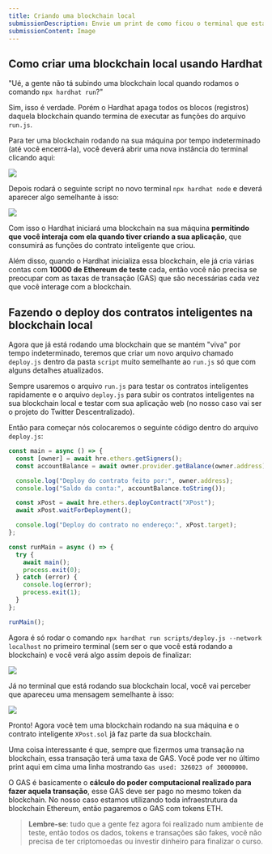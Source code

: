 ```yaml
---
title: Criando uma blockchain local
submissionDescription: Envie um print de como ficou o terminal que está rodando sua blockchain local depois de ter rodado o script 'npx hardhat run scripts/deploy.js --network localhost'
submissionContent: Image
---
```


## Como criar uma blockchain local usando Hardhat

"Ué, a gente não tá subindo uma blockchain local quando rodamos o comando `npx hardhat run`?"

Sim, isso é verdade. Porém o Hardhat apaga todos os blocos (registros) daquela blockchain quando termina de executar as funções do arquivo `run.js`.

Para ter uma blockchain rodando na sua máquina por tempo indeterminado (até você encerrá-la), você deverá abrir uma nova instância do terminal clicando aqui:

![](https://raw.githubusercontent.com/menthorlabs/courses/main/images/2023-08-30-23-40-08.png)

Depois rodará o seguinte script no novo terminal `npx hardhat node` e deverá aparecer algo semelhante à isso:

![](https://raw.githubusercontent.com/menthorlabs/courses/main/images/2023-08-27-17-12-17.png)

Com isso o Hardhat iniciará uma blockchain na sua máquina **permitindo que você interaja com ela quando tiver criando a sua aplicação**, que consumirá as funções do contrato inteligente que criou.

Além disso, quando o Hardhat inicializa essa blockchain, ele já cria várias contas com **10000 de Ethereum de teste** cada, então você não precisa se preocupar com as taxas de transação (GAS) que são necessárias cada vez que você interage com a blockchain.

## Fazendo o deploy dos contratos inteligentes na blockchain local

Agora que já está rodando uma blockchain que se mantém "viva" por tempo indeterminado, teremos que criar um novo arquivo chamado `deploy.js` dentro da pasta `script` muito semelhante ao `run.js` só que com alguns detalhes atualizados.

Sempre usaremos o arquivo `run.js` para testar os contratos inteligentes rapidamente e o arquivo `deploy.js` para subir os contratos inteligentes na sua blockchain local e testar com sua aplicação web (no nosso caso vai ser o projeto do Twitter Descentralizado).

Então para começar nós colocaremos o seguinte código dentro do arquivo `deploy.js`:

```js [deploy.js]
const main = async () => {
  const [owner] = await hre.ethers.getSigners();
  const accountBalance = await owner.provider.getBalance(owner.address);

  console.log("Deploy do contrato feito por:", owner.address);
  console.log("Saldo da conta:", accountBalance.toString());

  const xPost = await hre.ethers.deployContract("XPost");
  await xPost.waitForDeployment();

  console.log("Deploy do contrato no endereço:", xPost.target);
};

const runMain = async () => {
  try {
    await main();
    process.exit(0);
  } catch (error) {
    console.log(error);
    process.exit(1);
  }
};

runMain();
```

Agora é só rodar o comando `npx hardhat run scripts/deploy.js --network localhost` no primeiro terminal (sem ser o que você está rodando a blockchain) e você verá algo assim depois de finalizar:

![](https://raw.githubusercontent.com/menthorlabs/courses/main/images/2023-08-27-17-31-12.png)

Já no terminal que está rodando sua blockchain local, você vai perceber que apareceu uma mensagem semelhante à isso:

![](https://raw.githubusercontent.com/menthorlabs/courses/main/images/2023-08-27-17-33-00.png)

Pronto! Agora você tem uma blockchain rodando na sua máquina e o contrato inteligente `XPost.sol` já faz parte da sua blockchain.

Uma coisa interessante é que, sempre que fizermos uma transação na blockchain, essa transação terá uma taxa de GAS. Você pode ver no último print aqui em cima uma linha mostrando `Gas used: 326023 of 30000000`.

O GAS é basicamente o **cálculo do poder computacional realizado para fazer aquela transação**, esse GAS deve ser pago no mesmo token da blockchain. No nosso caso estamos utilizando toda infraestrutura da blockchain Ethereum, então pagaremos o GAS com tokens ETH.

> **Lembre-se**: tudo que a gente fez agora foi realizado num ambiente de teste, então todos os dados, tokens e transações são fakes, você não precisa de ter criptomoedas ou investir dinheiro para finalizar o curso.
